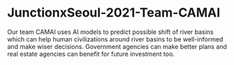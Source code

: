 # JunctionxSeoul-2021-Team-CAMAI
Our team CAMAI uses AI models to predict possible shift of river basins which can help human civilizations around river basins to be well-informed and make wiser decisions.
Government agencies can make better plans and real estate agencies can benefit for future investment too.
